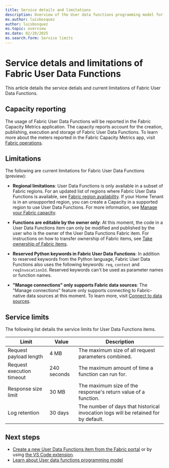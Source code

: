 ```yaml
---
title: Service details and limitations 
description: Overview of the User data functions programming model for Python
ms.author: luisbosquez
author: luisbosquez
ms.topic: overview
ms.date: 02/20/2025
ms.search.form: Service limits
---
```



# Service detals and limitations of Fabric User Data Functions

This article details the service detials and current limitations of Fabric User Data Functions. 

## Capacity reporting
The usage of Fabric User Data Functions will be reported in the Fabric Capacity Metrics application. The capacity reports account for the creation, publishing, execution and storage of Fabric User Data Functions. To learn more about the meters reported in the Fabric Capacity Metrics app, visit [Fabric operations](../../enterprise/fabric-operations.md#fabric-user-data-functions).

## Limitations

The following are current limitations for Fabric User Data Functions (preview):

- **Regional limitations**: User Data Functions is only available in a subset of Fabric regions. For an updated list of regions where Fabric User Data Functions is available, see [Fabric region availability](../../admin/region-availability.md). If your Home Tenant is in an unsupported region, you can create a Capacity in a supported region to use User Data Functions. For more information, see [Manage your Fabric capacity](../../admin/capacity-settings.md).

- **Functions are editable by the owner only**: At this moment, the code in a User Data Functions item can only be modified and published by the user who is the owner of the User Data Functions Fabric item. For instructions on how to transfer ownership of Fabric items, see [Take ownership of Fabric items](../../fundamentals/item-ownership-take-over.md).

- **Reserved Python keywords in Fabric User Data Functions**: In addition to reserved keywords from the Python language, Fabric User Data Functions also uses the following keywords: `req`, `context` and `reqInvocationId`. Reserved keywords can't be used as parameter names or function names.

- **"Manage connections" only supports Fabric data sources**: The "Manage connections" feature only supports connecting to Fabric-native data sources at this moment. To learn more, visit [Connect to data sources](./connect-to-data-sources.md).

## Service limits
The following list details the service limits for User Data Functions items. 

| Limit | Value | Description |
|-------|-------------|----|
| Request payload length | 4 MB | The maximum size of all request parameters combined. |
| Request execution timeout | 240 seconds | The maximum amount of time a function can run for. |
| Response size limit | 30 MB | The maximum size of the response's return value of a function. | 
| Log retention | 30 days | The number of days that historical invocation logs will be retained for by default. | 

## Next steps
- [Create a new User Data Functions item from the Fabric portal](./create-user-data-functions-portal.md) or by using [the VS Code extension](./create-user-data-functions-vs-code.md).
- [Learn about User data functions programming model](./python-programming-model.md)